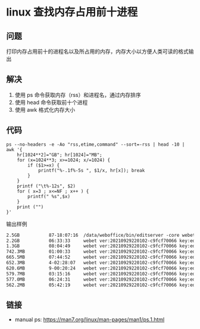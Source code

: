 # linux 查找内存占用前十进程

[//]: <> (linux, ps, awk, 运维)

## 问题

打印内存占用前十的进程名以及所占用的内存，内存大小以方便人类可读的格式输出

## 解决

1. 使用 ps 命令获取内存（rss）和进程名，通过内存排序
2. 使用 head 命令获取前十个进程
3. 使用 awk 格式化内存大小

## 代码

```shell
ps --no-headers -e -Ao "rss,etime,command" --sort=-rss | head -10 | awk '{
    hr[1024**2]="GB"; hr[1024]="MB";
    for (x=1024**3; x>=1024; x/=1024) {
        if ($1>=x) {
            printf("%-.1f%-5s ", $1/x, hr[x]); break
        }
    }
    printf ("\t%-12s", $2)
    for ( x=3 ; x<=NF ; x++ ) {
        printf(" %s",$x)
    } 
    print ("")
}'
```

输出样例

```txt
2.5GB           87-18:07:16  /data/weboffice/bin/editserver -core webet
2.2GB           06:33:33     webet ver:20210929220102-c9fcf70066 key:edit/49840998255 lang:zh-CN
1.3GB           08:04:49     webet ver:20210929220102-c9fcf70066 key:edit/45441051812 lang:zh-CN
742.3MB         01:00:33     webet ver:20210929220102-c9fcf70066 key:edit/44995496582 lang:zh-CN
665.5MB         07:44:52     webet ver:20210929220102-c9fcf70066 key:edit/39948839310 lang:zh-CN
652.3MB         4-02:28:07   webet ver:20210929220102-c9fcf70066 key:edit/49218545242 lang:zh-CN
620.6MB         9-00:20:24   webet ver:20210929220102-c9fcf70066 key:edit/48091796415 lang:zh-CN
579.7MB         03:15:16     webet ver:20210929220102-c9fcf70066 key:edit/47679133570 lang:zh-CN
577.0MB         06:24:31     webet ver:20210929220102-c9fcf70066 key:edit/49607735853 lang:zh-CN
562.2MB         05:42:19     webet ver:20210929220102-c9fcf70066 key:edit/19939283109 lang:zh-CN
```

## 链接

- manual ps: <https://man7.org/linux/man-pages/man1/ps.1.html>
